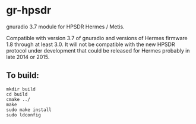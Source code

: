 gr-hpsdr
========

gnuradio 3.7 module for HPSDR Hermes / Metis.

Compatible with version 3.7 of gnuradio and versions of Hermes firmware 1.8 through at least 3.0. It will not be compatible with the new HPSDR protocol under development that could be released for Hermes probably in late 2014 or 2015.

To build:
---------

    mkdir build 
    cd build 
    cmake ../ 
    make 
    sudo make install 
    sudo ldconfig 


